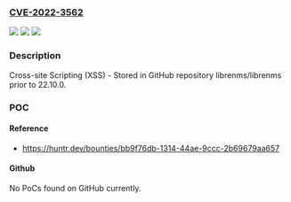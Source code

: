 ### [CVE-2022-3562](https://cve.mitre.org/cgi-bin/cvename.cgi?name=CVE-2022-3562)
![](https://img.shields.io/static/v1?label=Product&message=librenms%2Flibrenms&color=blue)
![](https://img.shields.io/static/v1?label=Version&message=n%2Fa&color=blue)
![](https://img.shields.io/static/v1?label=Vulnerability&message=CWE-79%20Improper%20Neutralization%20of%20Input%20During%20Web%20Page%20Generation%20('Cross-site%20Scripting')&color=brighgreen)

### Description

Cross-site Scripting (XSS) - Stored in GitHub repository librenms/librenms prior to 22.10.0.

### POC

#### Reference
- https://huntr.dev/bounties/bb9f76db-1314-44ae-9ccc-2b69679aa657

#### Github
No PoCs found on GitHub currently.


